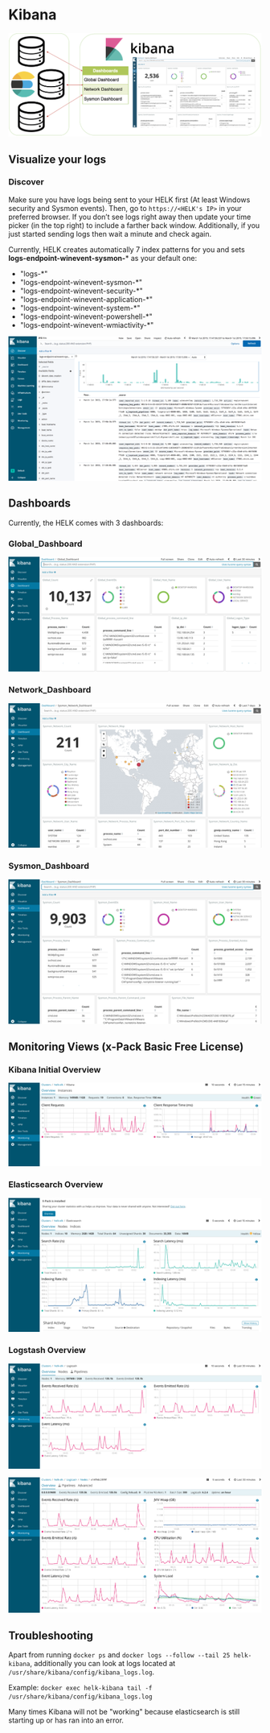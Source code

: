 # Kibana

![](../images/KIBANA-Design.png)

## Visualize your logs

### Discover

Make sure you have logs being sent to your HELK first (At least Windows security and Sysmon events). Then, go to `https://<HELK's IP>` in your preferred browser. If you don’t see logs right away then update your time picker (in the top right) to include a farther back window. Additionally, if you just started sending logs then wait a minute and check again.

Currently, HELK creates automatically 7 index patterns for you and sets **logs-endpoint-winevent-sysmon-*** as your default one:

* "logs-*"
* "logs-endpoint-winevent-sysmon-*"
* "logs-endpoint-winevent-security-*"
* "logs-endpoint-winevent-application-*"
* "logs-endpoint-winevent-system-*"
* "logs-endpoint-winevent-powershell-*"
* "logs-endpoint-winevent-wmiactivity-*"

![](../images/KIBANA-Discovery.png)

## Dashboards

Currently, the HELK comes with 3 dashboards:

### Global_Dashboard

![](../images/KIBANA-GlobalDashboard.png)

### Network_Dashboard

![](../images/KIBANA-NetworkDashboard.png)

### Sysmon_Dashboard

![](../images/KIBANA-SysmonDashboard.png)

## Monitoring Views (x-Pack Basic Free License)

### Kibana Initial Overview

![](../images/MONITORING-Kibana-Overview.png)

### Elasticsearch Overview

![](../images/MONITORING-Elasticsearch-Overview.png)

### Logstash Overview

![](../images/MONITORING-Logstash-Overview.png)

![](../images/MONITORING-Logstash-Nodes-Overview.png)

## Troubleshooting

Apart from running `docker ps` and `docker logs --follow --tail 25 helk-kibana`, additionally you can look at logs located at `/usr/share/kibana/config/kibana_logs.log`.

Example: `docker exec helk-kibana tail -f /usr/share/kibana/config/kibana_logs.log`

Many times Kibana will not be "working" because elasticsearch is still starting up or has ran into an error.
